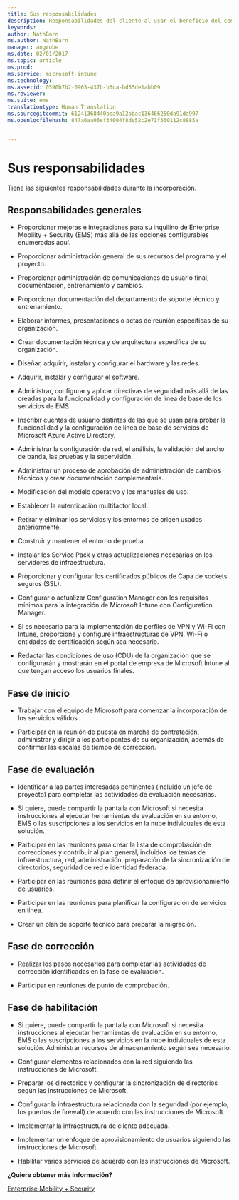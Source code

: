 ```yaml
---
title: Sus responsabilidades
description: Responsabilidades del cliente al usar el beneficio del centro de FastTrack
keywords: 
author: NathBarn
ms.author: NathBarn
manager: angrobe
ms.date: 02/01/2017
ms.topic: article
ms.prod: 
ms.service: microsoft-intune
ms.technology: 
ms.assetid: 0590b7b2-0965-437b-b3ca-bd55de1abb09
ms.reviewer: 
ms.suite: ems
translationtype: Human Translation
ms.sourcegitcommit: 61241368440bea9a12bbac136466250da91da997
ms.openlocfilehash: 847a6aa06ef34004f8de52c2e71f560112c8885a


---
```


# <a name="your-responsibilities"></a>Sus responsabilidades

Tiene las siguientes responsabilidades durante la incorporación.

## <a name="general-responsibilities"></a>Responsabilidades generales

-   Proporcionar mejoras e integraciones para su inquilino de Enterprise Mobility + Security (EMS) más allá de las opciones configurables enumeradas aquí.

-   Proporcionar administración general de sus recursos del programa y el proyecto.

-   Proporcionar administración de comunicaciones de usuario final, documentación, entrenamiento y cambios.

-   Proporcionar documentación del departamento de soporte técnico y entrenamiento.

-   Elaborar informes, presentaciones o actas de reunión específicas de su organización.

-   Crear documentación técnica y de arquitectura específica de su organización.

-   Diseñar, adquirir, instalar y configurar el hardware y las redes.

-   Adquirir, instalar y configurar el software.

-   Administrar, configurar y aplicar directivas de seguridad más allá de las creadas para la funcionalidad y configuración de línea de base de los servicios de EMS.

-   Inscribir cuentas de usuario distintas de las que se usan para probar la funcionalidad y la configuración de línea de base de servicios de Microsoft Azure Active Directory.

-   Administrar la configuración de red, el análisis, la validación del ancho de banda, las pruebas y la supervisión.

-   Administrar un proceso de aprobación de administración de cambios técnicos y crear documentación complementaria.

-   Modificación del modelo operativo y los manuales de uso.

-   Establecer la autenticación multifactor local.

-   Retirar y eliminar los servicios y los entornos de origen usados anteriormente.

-   Construir y mantener el entorno de prueba.

-   Instalar los Service Pack y otras actualizaciones necesarias en los servidores de infraestructura.

-   Proporcionar y configurar los certificados públicos de Capa de sockets seguros (SSL).

-   Configurar o actualizar Configuration Manager con los requisitos mínimos para la integración de Microsoft Intune con Configuration Manager.

-   Si es necesario para la implementación de perfiles de VPN y Wi-Fi con Intune, proporcione y configure infraestructuras de VPN, Wi-Fi o entidades de certificación según sea necesario.

-   Redactar las condiciones de uso (CDU) de la organización que se configurarán y mostrarán en el portal de empresa de Microsoft Intune al que tengan acceso los usuarios finales.

## <a name="initiate-phase"></a>Fase de inicio

-   Trabajar con el equipo de Microsoft para comenzar la incorporación de los servicios válidos.

-   Participar en la reunión de puesta en marcha de contratación, administrar y dirigir a los participantes de su organización, además de confirmar las escalas de tiempo de corrección.

## <a name="assess-phase"></a>Fase de evaluación

-   Identificar a las partes interesadas pertinentes (incluido un jefe de proyecto) para completar las actividades de evaluación necesarias.

-   Si quiere, puede compartir la pantalla con Microsoft si necesita instrucciones al ejecutar herramientas de evaluación en su entorno, EMS o las suscripciones a los servicios en la nube individuales de esta solución.

-   Participar en las reuniones para crear la lista de comprobación de correcciones y contribuir al plan general, incluidos los temas de infraestructura, red, administración, preparación de la sincronización de directorios, seguridad de red e identidad federada.

-   Participar en las reuniones para definir el enfoque de aprovisionamiento de usuarios.

-   Participar en las reuniones para planificar la configuración de servicios en línea.

-   Crear un plan de soporte técnico para preparar la migración.

## <a name="remediate-phase"></a>Fase de corrección

-   Realizar los pasos necesarios para completar las actividades de corrección identificadas en la fase de evaluación.

-   Participar en reuniones de punto de comprobación.

## <a name="enable-phase"></a>Fase de habilitación

-   Si quiere, puede compartir la pantalla con Microsoft si necesita instrucciones al ejecutar herramientas de evaluación en su entorno, EMS o las suscripciones a los servicios en la nube individuales de esta solución. Administrar recursos de almacenamiento según sea necesario.

-   Configurar elementos relacionados con la red siguiendo las instrucciones de Microsoft.

-   Preparar los directorios y configurar la sincronización de directorios según las instrucciones de Microsoft.

-   Configurar la infraestructura relacionada con la seguridad (por ejemplo, los puertos de firewall) de acuerdo con las instrucciones de Microsoft.

-   Implementar la infraestructura de cliente adecuada.

-   Implementar un enfoque de aprovisionamiento de usuarios siguiendo las instrucciones de Microsoft.

-   Habilitar varios servicios de acuerdo con las instrucciones de Microsoft.

**¿Quiere obtener más información?**

[Enterprise Mobility + Security](https://www.microsoft.com/en-us/cloud-platform/enterprise-mobility)



<!--HONumber=Nov16_HO4-->


